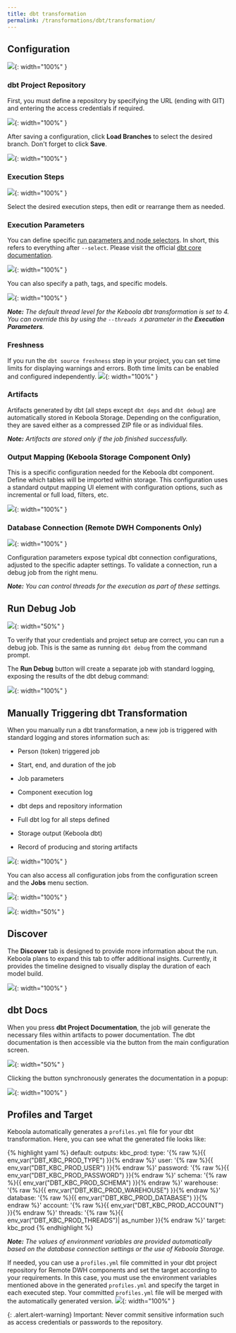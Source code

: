 ```yaml
---
title: dbt transformation
permalink: /transformations/dbt/transformation/
---
```


## Configuration

![](imgs/2776563892.jpeg){: width="100%" }

### dbt Project Repository

First, you must define a repository by specifying the URL (ending with GIT) and entering the access credentials if required.

![](imgs/2776563898.png){: width="100%" }

After saving a configuration, click **Load Branches** to select the desired branch. Don't forget to click **Save**.

![](imgs/2776563904.png){: width="100%" }

### Execution Steps

![](imgs/2740748169.png){: width="100%" }

Select the desired execution steps, then edit or rearrange them as needed.

### Execution Parameters

You can define specific [run parameters and node selectors](https://docs.getdbt.com/reference/node-selection/syntax). In short, this refers to everything after `--select`. Please visit the official [dbt core documentation](https://docs.getdbt.com/reference/node-selection/syntax).

![](imgs/2776563916.png){: width="100%" }

You can also specify a path, tags, and specific models.

![](imgs/2776563922.png){: width="100%" }

***Note:** The default thread level for the Keboola dbt transformation is set to 4. You can override this by using the `--threads X` parameter in the **Execution Parameters**.*

### Freshness
If you run the `dbt source freshness` step in your project, you can set time limits for displaying warnings and errors. Both time limits can be enabled and configured independently.
![](imgs/2740735193.png){: width="100%" }

### Artifacts
Artifacts generated by dbt (all steps except `dbt deps` and `dbt debug`) are automatically stored in Keboola Storage. Depending on the configuration, they are saved either as a compressed ZIP file or as individual files.

***Note:** Artifacts are stored only if the job finished successfully.*

### Output Mapping (Keboola Storage Component Only)

This is a specific configuration needed for the Keboola dbt component. Define which tables will be imported within storage. This configuration uses a standard output mapping UI element with configuration options, such as incremental or full load, filters, etc.

![](imgs/2776563928.png){: width="100%" }

### Database Connection (Remote DWH Components Only)

![](imgs/2776563934.png){: width="100%" }

Configuration parameters expose typical dbt connection configurations, adjusted to the specific adapter settings. To validate a connection, run a debug job from the right menu.

***Note:** You can control threads for the execution as part of these settings.*

## Run Debug Job

![](imgs/2776563940.png){: width="50%" }

To verify that your credentials and project setup are correct, you can run a debug job. This is the same as running `dbt debug` from the command prompt.

The **Run Debug** button will create a separate job with standard logging, exposing the results of the dbt debug command:

![](imgs/2776563946.png){: width="100%" }

## Manually Triggering dbt Transformation

When you manually run a dbt transformation, a new job is triggered with standard logging and stores information such as:

*   Person (token) triggered job

*   Start, end, and duration of the job

*   Job parameters

*   Component execution log

*   dbt deps and repository information

*   Full dbt log for all steps defined

*   Storage output (Keboola dbt)

*   Record of producing and storing artifacts


![](imgs/2776563952.png){: width="100%" }

You can also access all configuration jobs from the configuration screen and the **Jobs** menu section.

![](imgs/2776563958.png){: width="100%" }

![](imgs/2776563964.png){: width="50%" }

## Discover

The **Discover** tab is designed to provide more information about the run. Keboola plans to expand this tab to offer additional insights. Currently, it provides the timeline designed to visually display the duration of each model build.

![](imgs/2777448784.png){: width="100%" }

## dbt Docs

When you press **dbt Project Documentation**, the job will generate the necessary files within artifacts to power documentation. The dbt documentation is then accessible via the button from the main configuration screen.

![](imgs/2777710870.png){: width="50%" }

Clicking the button synchronously generates the documentation in a popup:

![](imgs/2776269049.png){: width="100%" }

## Profiles and Target

Keboola automatically generates a `profiles.yml` file for your dbt transformation. Here, you can see what the generated file looks like:

{% highlight yaml %}
default:
  outputs:
    kbc_prod:
      type: '{% raw %}{{ env_var("DBT_KBC_PROD_TYPE") }}{% endraw %}'
      user: '{% raw %}{{ env_var("DBT_KBC_PROD_USER") }}{% endraw %}'
      password: '{% raw %}{{ env_var("DBT_KBC_PROD_PASSWORD") }}{% endraw %}'
      schema: '{% raw %}{{ env_var("DBT_KBC_PROD_SCHEMA") }}{% endraw %}'
      warehouse: '{% raw %}{{ env_var("DBT_KBC_PROD_WAREHOUSE") }}{% endraw %}'
      database: '{% raw %}{{ env_var("DBT_KBC_PROD_DATABASE") }}{% endraw %}'
      account: '{% raw %}{{ env_var("DBT_KBC_PROD_ACCOUNT") }}{% endraw %}'
      threads: '{% raw %}{{ env_var("DBT_KBC_PROD_THREADS")| as_number }}{% endraw %}'
  target: kbc_prod
{% endhighlight %}


***Note:** The values of environment variables are provided automatically based on the database connection settings or the use of Keboola Storage.*

If needed, you can use a `profiles.yml` file committed in your dbt project repository for Remote DWH components and set the target according to your requirements. In this case, you must use the environment variables mentioned above in the generated `profiles.yml` and specify the target in each executed step. Your committed `profiles.yml` file will be merged with the automatically generated version.
![](imgs/2740663016.png){: width="100%" }

{: .alert.alert-warning}
Important: Never commit sensitive information such as access credentials or passwords to the repository.
